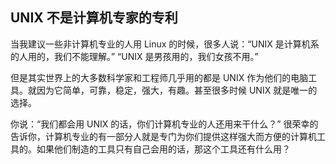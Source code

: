 ## UNIX 不是计算机专家的专利

当我建议一些非计算机专业的人用 Linux 的时候，很多人说：“UNIX
是计算机系的人用的，我们不能理解。” “UNIX 是男孩用的，我们女孩不用。”

但是其实世界上的大多数科学家和工程师几乎用的都是 UNIX
作为他们的电脑工具。就因为它简单，可靠，稳定，强大，有趣。甚至很多时候
UNIX 就是唯一的选择。

你说：“我们都会用 UNIX 的话，你们计算机专业的人还用来干什么？”
很荣幸的告诉你，计算机专业的有一部分人就是专门为你们提供这样强大而方便的计算机工具的。如果他们制造的工具只有自己会用的话，那这个工具还有什么用？
